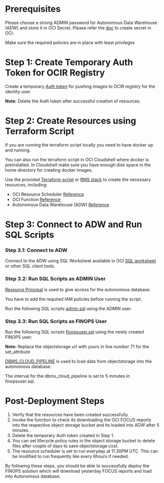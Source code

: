 # Prerequisites
Please choose a strong ADMIN password for Autonomous Data Warehouse (ADW) and store it in OCI Secret. Please refer the [doc](https://docs.oracle.com/en-us/iaas/Content/KeyManagement/Tasks/managingsecrets_topic-To_create_a_new_secret.htm) to create secret in OCI. 

Make sure the required policies are in place with least privileges

# Step 1: Create Temporary Auth Token for OCIR Registry
Create a temporary [Auth token](https://docs.oracle.com/en-us/iaas/Content/Registry/Tasks/registrygettingauthtoken.htm) for pushing images to OCIR registry for the identity user.

**Note:** Delete the Auth token after successful creation of resources.

# Step 2: Create Resources using Terraform Script
If you are running the terraform script locally you need to have docker up and running.

You can also run the terraform script in OCI Cloudshell where docker is preinstalled. In Cloudshell make sure you have enough disk space in the home directory for creating docker images.

Use the provided [Terraform script](/addons/oci-finops/content/terraform/) or [RMS stack](<>) to create the necessary resources, including:
- OCI Resource Scheduler [Reference](https://docs.oracle.com/en-us/iaas/Content/resource-scheduler/home.htm)
- OCI Function [Reference](https://docs.oracle.com/en-us/iaas/Content/Functions/Tasks/functionsquickstartguidestop.htm)
- Autonomous Data Warehouse (ADW) [Reference](https://docs.oracle.com/en/cloud/paas/autonomous-database/index.html)

# Step 3: Connect to ADW and Run SQL Scripts
### Step 3.1: Connect to ADW
Connect to the ADW using SQL Worksheet available in OCI [SQL worksheet](https://docs.oracle.com/en-us/iaas/database-tools/doc/run-sql-statement-sql-worksheet.html) or other SQL client tools.


### Step 3.2: Run SQL Scripts as ADMIN User
[Resource Principal](https://docs.oracle.com/en/cloud/paas/autonomous-database/serverless/adbsb/resource-principal.html) is used to give access for the autonomous database. 

You have to add the required IAM policies before running the script.

Run the following SQL scripts [admin.sql](/addons/oci-finops/content/sql/admin.sql) using the ADMIN user.

### Step 3.3: Run SQL Scripts as FINOPS User
Run the following SQL scripts [finopsuser.sql](/addons/oci-finops/content/sql/finopsuser.sql) using the newly created FINOPS user:

**Note:** Replace the objectstorage url with yours in line number 71 for the set_attribute

[DBMS_CLOUD_PIPELINE](https://docs.oracle.com/en/cloud/paas/autonomous-database/serverless/adbsb/autonomous-pipeline.html) is used to load data from objectstorage into the autonomous database. 

The interval for the dbms_cloud_pipeline is set to 5 minutes in finopsuser.sql.


# Post-Deployment Steps
1. Verify that the resources have been created successfully.
2. Invoke the function to check its downloading the OCI FOCUS reports into the respective object storage bucket
and its loaded into ADW after 5 minutes .
3. Delete the temporary Auth token created in Step 1.
4. You can set lifecycle policy rules in the object storage bucket to delete files after couple of days to save objectstorage cost.
5. The resource scheduler is set to run everyday at 11.30PM UTC. This can be modified to run frequently like every 6hours if needed. 

By following these steps, you should be able to successfully deploy the FINOPS solution which will download yesterday FOCUS reports and load into Autonomous database.